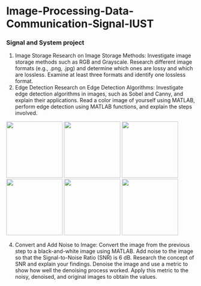 # Image-Processing-Data-Communication-Signal-IUST
### Signal and System project
1. Image Storage
Research on Image Storage Methods:
Investigate image storage methods such as RGB and Grayscale.
Research different image formats (e.g., .png, .jpg) and determine which ones are lossy and which are lossless. Examine at least three formats and identify one lossless format.
2. Edge Detection
Research on Edge Detection Algorithms:
Investigate edge detection algorithms in images, such as Sobel and Canny, and explain their applications.
Read a color image of yourself using MATLAB, perform edge detection using MATLAB functions, and explain the steps involved.

  <img src="https://github.com/user-attachments/assets/ea0caf63-58a0-4020-a7b7-9054811a6355" width="150" height="150"/>
  <img src="https://github.com/user-attachments/assets/e1313bb8-779e-41e4-9d94-cc92989a6bad" width="150" height="150"/>
  <img src="https://github.com/user-attachments/assets/cbf6bd1d-f79f-4f24-8c79-220dc3290452" width="150" height="150"/>
  <img src="https://github.com/user-attachments/assets/8e620c90-7b93-4464-a3bb-3a45814ea35c" width="150" height="150"/>
  <img src="https://github.com/user-attachments/assets/88973ef4-1b41-442e-80a3-dd6012b3200b" width="150" height="150"/>
  <img src="https://github.com/user-attachments/assets/c9712cdc-41cb-4eec-91c7-232b3f232640" width="150" height="150"/>

4. Convert and Add Noise to Image:
Convert the image from the previous step to a black-and-white image using MATLAB.
Add noise to the image so that the Signal-to-Noise Ratio (SNR) is 6 dB.
Research the concept of SNR and explain your findings.
Denoise the image and use a metric to show how well the denoising process worked. Apply this metric to the noisy, denoised, and original images to obtain the values.
